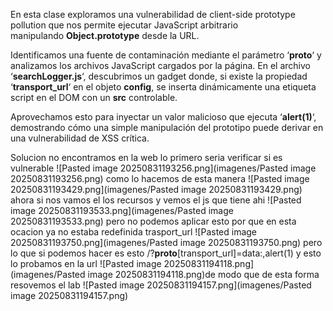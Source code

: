 En esta clase exploramos una vulnerabilidad de client-side prototype pollution que nos permite ejecutar JavaScript arbitrario manipulando **Object.prototype** desde la URL.

Identificamos una fuente de contaminación mediante el parámetro ‘**__proto__**‘ y analizamos los archivos JavaScript cargados por la página. En el archivo ‘**searchLogger.js**‘, descubrimos un gadget donde, si existe la propiedad ‘**transport_url**‘ en el objeto **config**, se inserta dinámicamente una etiqueta script en el DOM con un **src** controlable.

Aprovechamos esto para inyectar un valor malicioso que ejecuta ‘**alert(1)**‘, demostrando cómo una simple manipulación del prototipo puede derivar en una vulnerabilidad de XSS crítica.

Solucion
no encontramos en la web lo primero seria verificar si es vulnerable
![Pasted image 20250831193256.png](imagenes/Pasted image 20250831193256.png)
como lo hacemos de esta manera
![Pasted image 20250831193429.png](imagenes/Pasted image 20250831193429.png)
ahora si nos vamos el los recursos y vemos el js que tiene ahi
![Pasted image 20250831193533.png](imagenes/Pasted image 20250831193533.png)
pero no podemos aplicar esto por que en esta ocacion ya no estaba redefinida  trasport_url
![Pasted image 20250831193750.png](imagenes/Pasted image 20250831193750.png)
pero lo que si podemos hacer es esto /?__proto__[transport_url]=data:,alert(1)
y esto lo probamos en la url
![Pasted image 20250831194118.png](imagenes/Pasted image 20250831194118.png)de modo que de esta forma resovemos el lab
![Pasted image 20250831194157.png](imagenes/Pasted image 20250831194157.png)
